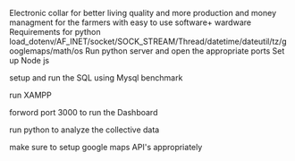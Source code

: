 Electronic collar for better living quality and more production and money managment for the farmers with easy to use software+ wardware
Requirements for python 
load_dotenv/AF_INET/socket/SOCK_STREAM/Thread/datetime/dateutil/tz/googlemaps/math/os
Run python server and open the appropriate ports
Set up Node js
 
setup and run the SQL using Mysql benchmark

run XAMPP

forword port 3000 to run the Dashboard

run python to analyze the collective data

make sure to setup google maps API's appropriately

